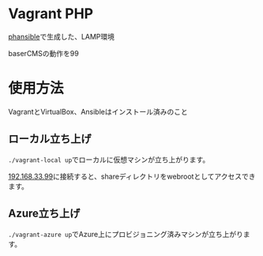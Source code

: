 Vagrant PHP
=============

[phansible](http://phansible.com/)で生成した、LAMP環境

baserCMSの動作を99

# 使用方法

VagrantとVirtualBox、Ansibleはインストール済みのこと

## ローカル立ち上げ

`./vagrant-local up`でローカルに仮想マシンが立ち上がります。

[192.168.33.99](http://192.168.33.99)に接続すると、shareディレクトリをwebrootとしてアクセスできます。

## Azure立ち上げ

`./vagrant-azure up`でAzure上にプロビジョニング済みマシンが立ち上がります。
